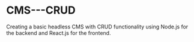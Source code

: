# CMS---CRUD
Creating a basic headless CMS with CRUD functionality using Node.js for the backend and React.js for the frontend.
